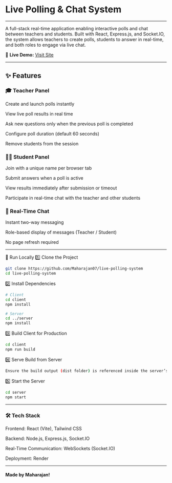 # Live Polling & Chat System

---
A full-stack real-time application enabling interactive polls and chat between teachers and students. Built with React, Express.js, and Socket.IO, the system allows teachers to create polls, students to answer in real-time, and both roles to engage via live chat.

🔗 **Live Demo:** [Visit Site]((https://live-polling-system-idn9.onrender.com))


---

## ✨ Features
### 🎓 Teacher Panel
Create and launch polls instantly

View live poll results in real time

Ask new questions only when the previous poll is completed

Configure poll duration (default 60 seconds)

Remove students from the session

### 🧑‍🎓 Student Panel
Join with a unique name per browser tab

Submit answers when a poll is active

View results immediately after submission or timeout

Participate in real-time chat with the teacher and other students

### 💬 Real-Time Chat
Instant two-way messaging

Role-based display of messages (Teacher / Student)

No page refresh required

----

🚀 Run Locally
1️⃣ Clone the Project
```bash
git clone https://github.com/Maharajan07/live-polling-system
cd live-polling-system
```
2️⃣ Install Dependencies
```bash
# Client
cd client
npm install

# Server
cd ../server
npm install
```
3️⃣ Build Client for Production
```bash
cd client
npm run build
```
4️⃣ Serve Build from Server
```bash
Ensure the build output (dist folder) is referenced inside the server’s index.js for production serving.
```
5️⃣ Start the Server
```bash
cd server
npm start
```
----
### 🛠 Tech Stack
Frontend: React (Vite), Tailwind CSS

Backend: Node.js, Express.js, Socket.IO

Real-Time Communication: WebSockets (Socket.IO)

Deployment: Render

----

#### Made by Maharajan!
